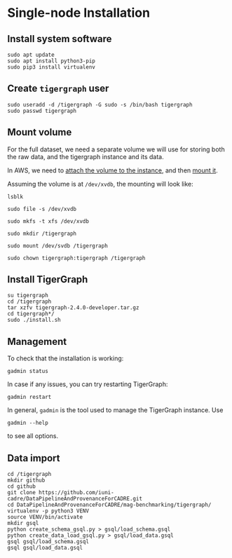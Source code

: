 # Single-node Installation

## Install system software

```
sudo apt update
sudo apt install python3-pip
sudo pip3 install virtualenv
```

## Create `tigergraph` user

```
sudo useradd -d /tigergraph -G sudo -s /bin/bash tigergraph
sudo passwd tigergraph
```

## Mount volume

For the full dataset, we need a separate volume we will use for storing both the raw data, and the tigergraph instance and its data.

In AWS, we need to [attach the volume to the instance](https://docs.aws.amazon.com/AWSEC2/latest/UserGuide/ebs-attaching-volume.html), and then [mount it](https://docs.aws.amazon.com/AWSEC2/latest/UserGuide/ebs-using-volumes.html).

Assuming the volume is at `/dev/xvdb`, the mounting will look like:

```
lsblk
```

```
sudo file -s /dev/xvdb
```

```
sudo mkfs -t xfs /dev/xvdb
```

```
sudo mkdir /tigergraph
```

```
sudo mount /dev/svdb /tigergraph
```

```
sudo chown tigergraph:tigergraph /tigergraph
```

## Install TigerGraph

```
su tigergraph
cd /tigergraph
tar xzfv tigergraph-2.4.0-developer.tar.gz
cd tigergraph*/ 
sudo ./install.sh
```

## Management

To check that the installation is working:
```
gadmin status
```

In case if any issues, you can try restarting TigerGraph:
```
gadmin restart
```

In general, `gadmin` is the tool used to manage the TigerGraph instance. Use 
```
gadmin --help
```
to see all options.

## Data import

```
cd /tigergraph
mkdir github
cd github
git clone https://github.com/iuni-cadre/DataPipelineAndProvenanceForCADRE.git
cd DataPipelineAndProvenanceForCADRE/mag-benchmarking/tigergraph/
virtualenv -p python3 VENV
source VENV/bin/activate
mkdir gsql
python create_schema_gsql.py > gsql/load_schema.gsql
python create_data_load_gsql.py > gsql/load_data.gsql
gsql gsql/load_schema.gsql
gsql gsql/load_data.gsql
```

